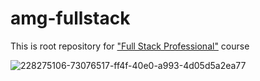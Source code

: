 # amg-fullstack
This is root repository for ["Full Stack Professional"](https://amigoscode.com/p/full-stack-professional)  course

![228275106-73076517-ff4f-40e0-a993-4d05d5a2ea77](https://github.com/roman-andriiv/AmgBackend/assets/63511356/9822f4d9-e4e4-44df-a6c2-b05e9ef16c52)
